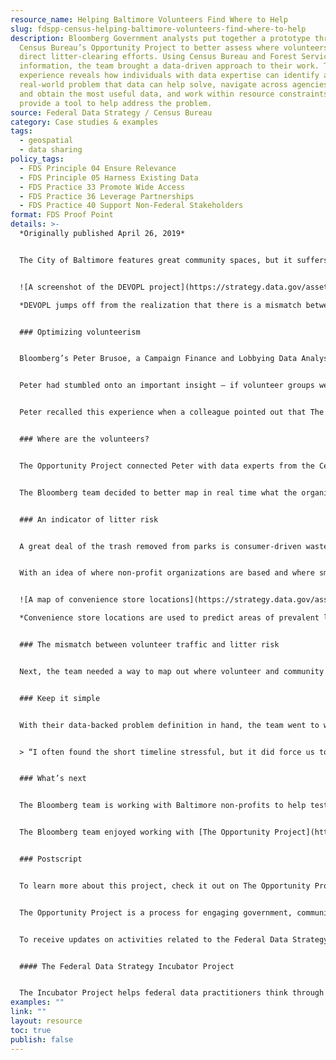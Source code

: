```yaml
---
resource_name: Helping Baltimore Volunteers Find Where to Help
slug: fdspp-census-helping-baltimore-volunteers-find-where-to-help
description: Bloomberg Government analysts put together a prototype through the
  Census Bureau’s Opportunity Project to better assess where volunteers should
  direct litter-clearing efforts. Using Census Bureau and Forest Service
  information, the team brought a data-driven approach to their work. Their
  experience reveals how individuals with data expertise can identify a
  real-world problem that data can help solve, navigate across agencies to find
  and obtain the most useful data, and work within resource constraints to
  provide a tool to help address the problem.
source: Federal Data Strategy / Census Bureau
category: Case studies & examples
tags:
  - geospatial
  - data sharing
policy_tags:
  - FDS Principle 04 Ensure Relevance
  - FDS Principle 05 Harness Existing Data
  - FDS Practice 33 Promote Wide Access
  - FDS Practice 36 Leverage Partnerships
  - FDS Practice 40 Support Non-Federal Stakeholders
format: FDS Proof Point
details: >-
  *Originally published April 26, 2019*


  The City of Baltimore features great community spaces, but it suffers from a litter problem. Wrappers, bottles, bags, and other urban detritus build up over time, taking away from the otherwise terrific experience of visiting these treasured spots. Luckily, there are community groups and others interested in keeping things clean for the benefit of all. The problem is that people who want to help need help themselves to find where their efforts are needed. Recently, Bloomberg Government analysts put together a prototype through the Census Bureau’s [Opportunity Project](https://opportunity.census.gov/) to better assess where volunteers should direct their efforts. Using Census Bureau and Forest Service information, the team brought a data-driven approach to their work. Their experience reveals how individuals with data expertise can identify a real-world problem that data can help solve, navigate across agencies to find and obtain the most useful data, and work within resource constraints to provide a tool to help address the problem.


  ![A screenshot of the DEVOPL project](https://strategy.data.gov/assets/img/posts/2019-04-26-image001.png "DEVOPL jumps off from the realization that there is a mismatch between where litter is worst and where volunteer groups tend to visit")\

  *DEVOPL jumps off from the realization that there is a mismatch between where litter is worst and where volunteer groups tend to visit.*


  ### Optimizing volunteerism


  Bloomberg’s Peter Brusoe, a Campaign Finance and Lobbying Data Analyst, likes to volunteer in his Baltimore community. One Saturday afternoon, he met up with a group of other civic-minded Baltimore residents to clean the litter from a popular waterside park. While these engagements usually take most of the day, the team was puzzled to find that they were done before lunch. Peter realized that another group of volunteers must have visited recently.


  Peter had stumbled onto an important insight – if volunteer groups were cleaning up the same parks, they were doing redundant work and might be missing sites that really needed more visits. Some indicator of need, based on amount of litter or most recent visit from another volunteer group, would have been helpful in directing his group to a more under-served site than the waterside park.


  Peter recalled this experience when a colleague pointed out that The Opportunity Project was looking for collaborators to leverage Census Bureau data for a project that would help improve the environment.


  ### Where are the volunteers?


  The Opportunity Project connected Peter with data experts from the Census Bureau and the Forest Service. The Forest Service hosts the annual [Stewardship Mapping and Assessment Project (STEW-MAP)](https://www.nrs.fs.fed.us/STEW-MAP/), which lists different non-profit organizations that are active in performing environmental protection, education, and remediation efforts. Although the project offered an overview of organizations that are active in the area, it was limited in several key respects. It only provided information about the headquarters of the organizations with no indication of where they were doing their activities or what type of activities they were doing. In some cases, only the central administration building was provided without mention of other organization sites. Several schools, for instance, were geolocated to the address of their administration buildings, not to the location of their actual campuses.


  The Bloomberg team decided to better map in real time what the organizations were doing and what activities they were performing.


  ### An indicator of litter risk


  A great deal of the trash removed from parks is consumer-driven waste, like plastic bottles, plastic bags, sandwich wrappers, chip wrappers, and other food waste products. It made sense to look at small grocery stores that sell readymade food, single containers, and sports drinks as hotspots for this sort of litter. The team hypothesized that a single-use item purchased at this type of store has a high chance of being consumed, then discarded, within several blocks of the store. Working with Data Advocates inside the Census Bureau (experts on the types of data the Bureau collects and disperses), Peter was able to use data from the quinquennial business survey and the monthly survey of economic data to find the concentration of these stores in local areas. This allowed the team to confirm the prediction that convenience store concentration is indicative of higher litter risk.


  With an idea of where non-profit organizations are based and where small grocery stores are located, a tool could spatially indicate areas that need volunteer work.


  ![A map of convenience store locations](https://strategy.data.gov/assets/img/posts/2019-04-26-image002.png "Convenience store locations are used to predict areas of prevalent litter")\

  *Convenience store locations are used to predict areas of prevalent litter*


  ### The mismatch between volunteer traffic and litter risk


  Next, the team needed a way to map out where volunteer and community groups were currently active. To get an idea of these already-served areas, they started with locations from the STEW-MAP project and then added some select service event data from a few community groups as a proof of concept. In an ideal world, the ‘need’ indicator would overlap heavily with the ‘supply’ of volunteerism, but the results from the proof of concept showed that this was not the case. Volunteer activities were not located in the areas of greatest need.


  ### Keep it simple


  With their data-backed problem definition in hand, the team went to work building a custom-coded tool that would map out communities’ cleanup needs along with indicators of current service level. It wasn’t long, however, before Peter stepped back to reassess. Over the course of the preceding months, his team (volunteers themselves) had experienced some attrition, shrinking from ten to three, forcing the team to re-prioritize the work. They all had experience working with ESRI’s ArcGIS and, in fact, had done most of their initial problem mapping in the software. They made the decision to abandon a custom-built codebase and design the system on top of ArcGIS and Google Sheets. The result wasn’t as feature-rich as they initially planned, but it certainly got the job done in a more streamlined way. The tool would not only help volunteer groups better align their efforts with the level of predicted litter in communities, but it would improve over time, as it encouraged groups to log their activities with the tool and keep it up to date.


  > “I often found the short timeline stressful, but it did force us to make the time-saving, use-what-you-have decisions so important in creating an MVP.” — Peter Brusoe


  ### What’s next


  The Bloomberg team is working with Baltimore non-profits to help test the MVP during the upcoming spring, summer, and fall months. The nicer weather sees an uptick in community cleanups and volunteerism, as well as an increase in usage of green spaces. Bloomberg maintains active volunteer partnerships with Blue Water Baltimore, Parks & People, Civic Works and Living Classrooms. With this feedback, the team hopes to improve the MVP and cleanups, focusing on underserved areas.


  The Bloomberg team enjoyed working with [The Opportunity Project](https://opportunity.census.gov/projects/) and looks forward to future collaborations.


  ### Postscript


  To learn more about this project, check it out on The Opportunity Project or contact [Pbrusoe@Bloomberg.net](mailto:Pbrusoe@Bloomberg.net). Peter W. Brusoe is a Global Data Analyst at Bloomberg Government. While Bloomberg Philanthropies is an Opportunity Project partner, Peter and team worked on this project on their own time.


  The Opportunity Project is a process for engaging government, communities, and the technology industry to create digital tools that address our greatest challenges as a nation. This process helps to empower people with technology, make government data more accessible and user-friendly, and facilitate cross-sector collaboration to build new digital solutions with open data.


  To receive updates on activities related to the Federal Data Strategy, please [sign up for the newsletter](https://public.govdelivery.com/accounts/USGSA/subscribers/new?topic_id=USGSA_756).


  #### The Federal Data Strategy Incubator Project


  The Incubator Project helps federal data practitioners think through how to improve government services, enabling the public to get the most out of federal data. This Proof Point and others will highlight the many successes and challenges data innovators face every day, revealing valuable lessons learned to share with data practitioners throughout government.
examples: ""
link: ""
layout: resource
toc: true
publish: false
---
```

